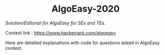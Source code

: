 <h1 align =center> AlgoEasy-2020 </h1>
<i align = center> Solution/Editorial for AlgoEasy for SEs and TEs. </i>

Contest link : <a> https://www.hackerrank.com/algoeasy </a> 

Here are detailed explanations with code for questions asked in AlgoEasy contest.
